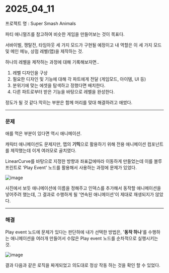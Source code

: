 # 2025_04_11

프로젝트 명 : Super Smash Animals

파티 애니멀즈를 참고하여 비슷한 게임을 만들어보는 것이 목표다. <br>

서바이벌, 쟁탈전, 타임아웃 세 가지 모드가 구현될 예정이고 내 역할은 이 세 가지 모드 및 메인 메뉴, 상점 레벨(맵)을 제작하는 것. <br>

하나의 레벨을 제작하는 과정에 대해 기록해보자면..

1. 레벨 디자인을 구상 <br>
2. 필요한 디자인 및 기능에 대해 각 파트에게 전달 (게임모드, 아이템, UI 등) <br>
3. 분위기에 맞는 에셋을 탐색하고 정했다면 배치한다. <br>
4. 다른 파트로부터 받은 기능을 바탕으로 레벨을 완성한다. <br>

정도가 될 것 같다.막히는 부분은 함께 머리를 맞대 해결하려고 애썼다.

---

### 문제

애를 먹은 부분이 있다면 역시 애니메이션. <br>

캐릭터 애니메이션도 문제지만, 맵의 **기믹**으로 활용하기 위해 전용 애니메이션 컴포넌트를 제작했는데 이게 여러모로 골치였다. <br>

LinearCurve를 바탕으로 지정한 방향과 좌표값에따라 이동하게 만들었는데 이를 블루프린트로 'Play Event' 노드를 활용해서 사용하는 과정에 문제가 있었다. <br>

![image](https://github.com/user-attachments/assets/5a25411b-8a68-43a3-b74e-6dbe79915642) <br>

사진에서 보듯 애니메이션에 이름을 정해주고 인덱스를 추가해서 동작할 애니메이션을 넣어주려 했는데, 그 결과로 수행하게 될 '연속된 애니메이션'이 제대로 재생되지가 않았다. <br>

---

### 해결

Play event 노드에 문제가 있다는 판단하에 내가 선택한 방법은, '**동작 하나**'를 수행하는 애니메이션을 여러개 만들어서 수많은 Play event 노드를 순차적으로 실행시키는 것. <br>

![image](https://github.com/user-attachments/assets/305b1977-8a24-4317-90be-b53a1be35aa9) <br>

결과 다음과 같은 로직을 짜게되었고 의도대로 정상 작동 하는 것을 확인 할 수 있었다.
